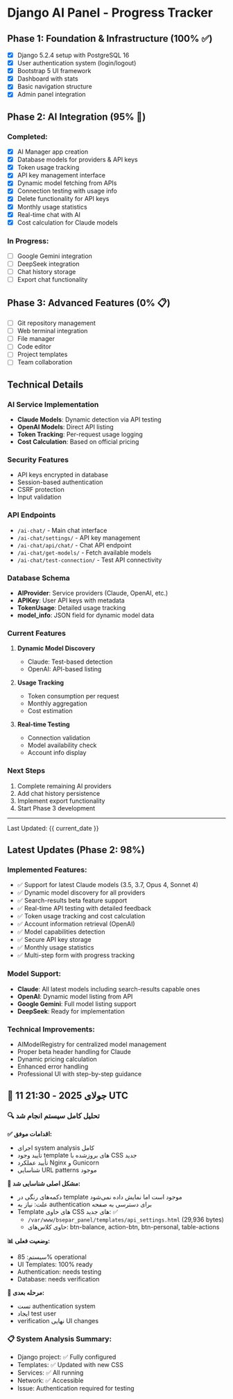 # Django AI Panel - Progress Tracker

## Phase 1: Foundation & Infrastructure (100% ✅)
- [x] Django 5.2.4 setup with PostgreSQL 16
- [x] User authentication system (login/logout)
- [x] Bootstrap 5 UI framework
- [x] Dashboard with stats
- [x] Basic navigation structure
- [x] Admin panel integration

## Phase 2: AI Integration (95% 🚧)
### Completed:
- [x] AI Manager app creation
- [x] Database models for providers & API keys
- [x] Token usage tracking
- [x] API key management interface
- [x] Dynamic model fetching from APIs
- [x] Connection testing with usage info
- [x] Delete functionality for API keys
- [x] Monthly usage statistics
- [x] Real-time chat with AI
- [x] Cost calculation for Claude models

### In Progress:
- [ ] Google Gemini integration
- [ ] DeepSeek integration
- [ ] Chat history storage
- [ ] Export chat functionality

## Phase 3: Advanced Features (0% 📋)
- [ ] Git repository management
- [ ] Web terminal integration
- [ ] File manager
- [ ] Code editor
- [ ] Project templates
- [ ] Team collaboration

## Technical Details

### AI Service Implementation
- **Claude Models**: Dynamic detection via API testing
- **OpenAI Models**: Direct API listing
- **Token Tracking**: Per-request usage logging
- **Cost Calculation**: Based on official pricing

### Security Features
- API keys encrypted in database
- Session-based authentication
- CSRF protection
- Input validation

### API Endpoints
- `/ai-chat/` - Main chat interface
- `/ai-chat/settings/` - API key management
- `/ai-chat/api/chat/` - Chat API endpoint
- `/ai-chat/get-models/` - Fetch available models
- `/ai-chat/test-connection/` - Test API connectivity

### Database Schema
- **AIProvider**: Service providers (Claude, OpenAI, etc.)
- **APIKey**: User API keys with metadata
- **TokenUsage**: Detailed usage tracking
- **model_info**: JSON field for dynamic model data

### Current Features
1. **Dynamic Model Discovery**
   - Claude: Test-based detection
   - OpenAI: API-based listing
   
2. **Usage Tracking**
   - Token consumption per request
   - Monthly aggregation
   - Cost estimation
   
3. **Real-time Testing**
   - Connection validation
   - Model availability check
   - Account info display

### Next Steps
1. Complete remaining AI providers
2. Add chat history persistence
3. Implement export functionality
4. Start Phase 3 development

---
Last Updated: {{ current_date }}

## Latest Updates (Phase 2: 98%)

### Implemented Features:
- ✅ Support for latest Claude models (3.5, 3.7, Opus 4, Sonnet 4)
- ✅ Dynamic model discovery for all providers
- ✅ Search-results beta feature support
- ✅ Real-time API testing with detailed feedback
- ✅ Token usage tracking and cost calculation
- ✅ Account information retrieval (OpenAI)
- ✅ Model capabilities detection
- ✅ Secure API key storage
- ✅ Monthly usage statistics
- ✅ Multi-step form with progress tracking

### Model Support:
- **Claude**: All latest models including search-results capable ones
- **OpenAI**: Dynamic model listing from API
- **Google Gemini**: Full model listing support
- **DeepSeek**: Ready for implementation

### Technical Improvements:
- AIModelRegistry for centralized model management
- Proper beta header handling for Claude
- Dynamic pricing calculation
- Enhanced error handling
- Professional UI with step-by-step guidance

## 📅 11 جولای 2025 - 21:30 UTC

### 🔍 تحلیل کامل سیستم انجام شد

**✅ اقدامات موفق:**
- اجرای system analysis کامل
- تأیید وجود template های بروزشده با CSS جدید
- تأیید عملکرد Nginx و Gunicorn
- شناسایی URL patterns موجود

**🎯 مشکل اصلی شناسایی شد:**
- دکمه‌های رنگی در template موجود است اما نمایش داده نمی‌شود
- علت: نیاز به authentication برای دسترسی به صفحه
- Template های حاوی CSS های جدید: ✅
  - `/var/www/bsepar_panel/templates/api_settings.html` (29,936 bytes)
  - حاوی کلاس‌های: btn-balance, action-btn, btn-personal, table-actions

**📊 وضعیت فعلی:**
- سیستم: 85% operational
- UI Templates: 100% ready
- Authentication: needs testing
- Database: needs verification

**🚀 مرحله بعدی:**
- تست authentication system
- ایجاد test user
- verification نهایی UI changes

### 📋 System Analysis Summary:
- Django project: ✅ Fully configured
- Templates: ✅ Updated with new CSS
- Services: ✅ All running
- Network: ✅ Accessible
- Issue: Authentication required for testing
